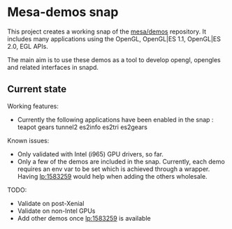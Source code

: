 # Mesa-demos snap

This project creates a working snap of the [mesa/demos](https://cgit.freedesktop.org/mesa/demos) repository. It includes many applications using the OpenGL, OpenGL|ES 1.1, OpenGL|ES 2.0, EGL APIs.

The main aim is to use these demos as a tool to develop opengl, opengles and related interfaces in snapd.

## Current state

Working features:
  - Currently the following applications have been enabled in the snap :
      teapot
      gears
      tunnel2
      es2info
      es2tri
      es2gears
  
Known issues:
  - Only validated with Intel (i965) GPU drivers, so far.
  - Only a few of the demos are included in the snap. Currently, each demo requires an env var to be set which is achieved through a wrapper. Having [lp:1583259](https://bugs.launchpad.net/snappy/+bug/1583259) would help when adding the others wholesale.

TODO:
 - Validate on post-Xenial
 - Validate on non-Intel GPUs
 - Add other demos once [lp:1583259](https://bugs.launchpad.net/snappy/+bug/1583259) is available
